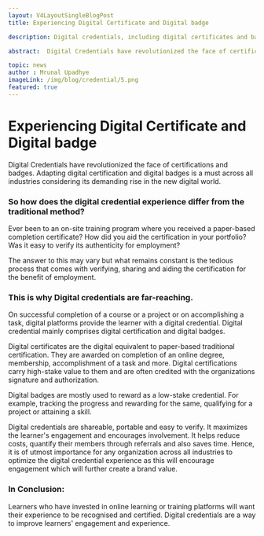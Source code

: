 ```yaml
---
layout: V4LayoutSingleBlogPost
title: Experiencing Digital Certificate and Digital badge

description: Digital credentials, including digital certificates and badges, enhance engagement and recognition for learners in online training platforms.

abstract:  Digital Credentials have revolutionized the face of certifications and badges. Adapting digital certification and digital badges is a must across all industries considering its demanding rise in the new digital world.

topic: news
author : Mrunal Upadhye
imageLink: /img/blog/credential/5.png
featured: true
---
```

# Experiencing Digital Certificate and Digital badge

Digital Credentials have revolutionized the face of certifications and badges. Adapting digital certification and digital badges is a must across all industries considering its demanding rise in the new digital world.

### So how does the digital credential experience differ from the traditional method?

Ever been to an on-site training program where you received a paper-based completion certificate? How did you aid the certification in your portfolio? Was it easy to verify its authenticity for employment?

The answer to this may vary but what remains constant is the tedious process that comes with verifying, sharing and aiding the certification for the benefit of employment. 

### This is why Digital credentials are far-reaching. 

On successful completion of a course or a project or on accomplishing a task, digital platforms provide the learner with a digital credential. Digital credential mainly comprises digital certification and digital badges.

Digital certificates are the digital equivalent to paper-based traditional certification. They are awarded on completion of an online degree, membership, accomplishment of a task and more. Digital certifications carry high-stake value to them and are often credited with the organizations signature and authorization. 

Digital badges are mostly used to reward as a low-stake credential. For example, tracking the progress and rewarding for the same, qualifying for a project or attaining a skill. 

Digital credentials are shareable, portable and easy to verify. It maximizes the learner's engagement and encourages involvement. It helps reduce costs, quantify their members through referrals and also saves time. Hence, it is of utmost importance for any organization across all industries to optimize the digital credential experience as this will encourage engagement which will further create a brand value.

### In Conclusion:

Learners who have invested in online learning or training platforms will want their experience to be recognised and certified. Digital credentials are a way to improve learners' engagement and experience.

